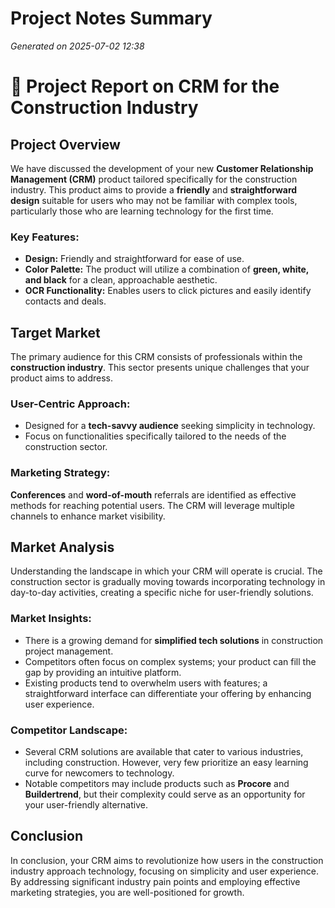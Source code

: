 # Project Notes Summary

*Generated on 2025-07-02 12:38*

# 🚀 Project Report on CRM for the Construction Industry

## **Project Overview**
We have discussed the development of your new **Customer Relationship Management (CRM)** product tailored specifically for the construction industry. This product aims to provide a **friendly** and **straightforward design** suitable for users who may not be familiar with complex tools, particularly those who are learning technology for the first time. 

### **Key Features:**
- **Design:** Friendly and straightforward for ease of use.
- **Color Palette:** The product will utilize a combination of **green, white, and black** for a clean, approachable aesthetic.
- **OCR Functionality:** Enables users to click pictures and easily identify contacts and deals.

## **Target Market**
The primary audience for this CRM consists of professionals within the **construction industry**. This sector presents unique challenges that your product aims to address.

### **User-Centric Approach:**
- Designed for a **tech-savvy audience** seeking simplicity in technology.
- Focus on functionalities specifically tailored to the needs of the construction sector.

### **Marketing Strategy:**
**Conferences** and **word-of-mouth** referrals are identified as effective methods for reaching potential users. The CRM will leverage multiple channels to enhance market visibility.

## **Market Analysis**
Understanding the landscape in which your CRM will operate is crucial. The construction sector is gradually moving towards incorporating technology in day-to-day activities, creating a specific niche for user-friendly solutions. 

### **Market Insights:**
- There is a growing demand for **simplified tech solutions** in construction project management.
- Competitors often focus on complex systems; your product can fill the gap by providing an intuitive platform.
- Existing products tend to overwhelm users with features; a straightforward interface can differentiate your offering by enhancing user experience.

### **Competitor Landscape:**
- Several CRM solutions are available that cater to various industries, including construction. However, very few prioritize an easy learning curve for newcomers to technology.
- Notable competitors may include products such as **Procore** and **Buildertrend**, but their complexity could serve as an opportunity for your user-friendly alternative.

## **Conclusion**
In conclusion, your CRM aims to revolutionize how users in the construction industry approach technology, focusing on simplicity and user experience. By addressing significant industry pain points and employing effective marketing strategies, you are well-positioned for growth.